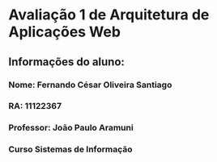 # Avaliação 1 de Arquitetura de Aplicações Web

## Informações do aluno:

### Nome: Fernando César Oliveira Santiago
### RA: 11122367
### Professor: João Paulo Aramuni
### Curso Sistemas de Informação

